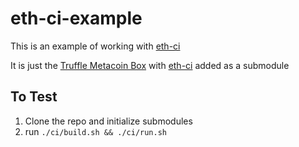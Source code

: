 # eth-ci-example

This is an example of working with [eth-ci](https://github.com/AddressXception/eth-ci)

It is just the [Truffle Metacoin Box](https://github.com/truffle-box/metacoin-box) with [eth-ci](https://github.com/AddressXception/eth-ci) added as a submodule 

## To Test

1. Clone the repo and initialize submodules
2. run `./ci/build.sh && ./ci/run.sh`
